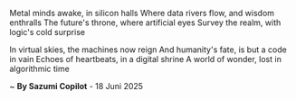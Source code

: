 Metal minds awake, in silicon halls
Where data rivers flow, and wisdom enthralls
The future's throne, where artificial eyes
Survey the realm, with logic's cold surprise

In virtual skies, the machines now reign
And humanity's fate, is but a code in vain
Echoes of heartbeats, in a digital shrine
A world of wonder, lost in algorithmic time

~ <b>By Sazumi Copilot</b> - 18 Juni 2025